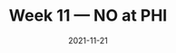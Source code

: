---
layout: game
title: Week 11 — NO at PHI
season: 2021
game_id: 2021_11_NO_PHI
week: 11
date: 2021-11-21
home_team: PHI
away_team: NO
final_home: 40
final_away: 29
pbp_url: /assets/data/pbp/2021/2021_11_NO_PHI.csv.gz
---